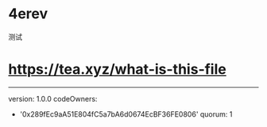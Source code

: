 # 4erev
测试
# https://tea.xyz/what-is-this-file
---
version: 1.0.0
codeOwners:
  - '0x289fEc9aA51E804fC5a7bA6d0674EcBF36FE0806'
quorum: 1
